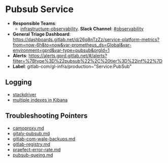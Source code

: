 <!-- MARKER: do not edit this section directly. Edit services/service-catalog.yml then run scripts/generate-docs -->
#  Pubsub Service

* **Responsible Teams**:
  * [infrastructure-observability](https://about.gitlab.com/handbook/engineering/infrastructure/team/reliability/). **Slack Channel**: [#observability](https://gitlab.slack.com/archives/observability)
* **General Triage Dashboard**: https://dashboards.gitlab.net/d/26q8nTzZz/service-platform-metrics?from=now-6h&to=now&var-prometheus_ds=Global&var-environment=gprd&var-type=pubsub&orgId=1
* **Alerts**: https://alerts.gprd.gitlab.net/#/alerts?filter=%7Btype%3D%22pubsub%22%2C%20tier%3D%22inf%22%7D
* **Label**: gitlab-com/gl-infra/production~"Service:PubSub"

## Logging

* [stackdriver](https://console.cloud.google.com/logs)
* [multiple indexes in Kibana](https://log.gitlab.net/goto/2fc394521558a0bfed59f791295ffe51)

## Troubleshooting Pointers

* [camoproxy.md](camoproxy.md)
* [gitaly-pubsub.md](gitaly-pubsub.md)
* [gitlab-com-wale-backups.md](gitlab-com-wale-backups.md)
* [gitlab-registry.md](gitlab-registry.md)
* [praefect-error-rate.md](praefect-error-rate.md)
* [pubsub-queing.md](pubsub-queing.md)
<!-- END_MARKER -->
